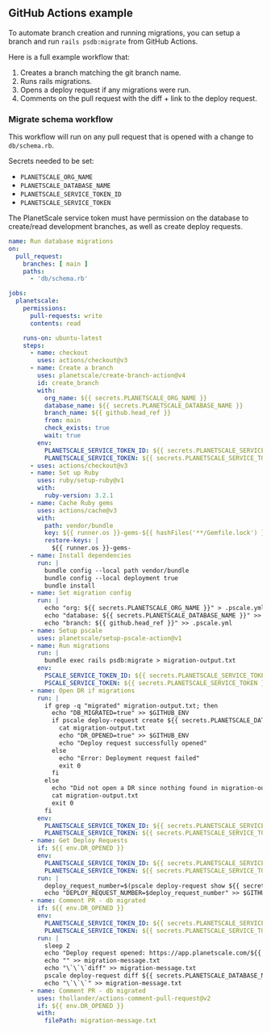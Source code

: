 ## GitHub Actions example

To automate branch creation and running migrations, you can setup a branch and run `rails psdb:migrate` from GitHub Actions.

Here is a full example workflow that:
1. Creates a branch matching the git branch name.
2. Runs rails migrations.
3. Opens a deploy request if any migrations were run.
4. Comments on the pull request with the diff + link to the deploy request.

### Migrate schema workflow

This workflow will run on any pull request that is opened with a change to `db/schema.rb`.

Secrets needed to be set:
- `PLANETSCALE_ORG_NAME`
- `PLANETSCALE_DATABASE_NAME`
- `PLANETSCALE_SERVICE_TOKEN_ID`
- `PLANETSCALE_SERVICE_TOKEN`

The PlanetScale service token must have permission on the database to create/read development branches, as well as create deploy requests.

```yaml
name: Run database migrations
on: 
  pull_request:
    branches: [ main ]
    paths:
      - 'db/schema.rb'

jobs:
  planetscale:
    permissions: 
      pull-requests: write
      contents: read

    runs-on: ubuntu-latest
    steps:
      - name: checkout
        uses: actions/checkout@v3
      - name: Create a branch
        uses: planetscale/create-branch-action@v4
        id: create_branch
        with:
          org_name: ${{ secrets.PLANETSCALE_ORG_NAME }}
          database_name: ${{ secrets.PLANETSCALE_DATABASE_NAME }}
          branch_name: ${{ github.head_ref }}
          from: main
          check_exists: true
          wait: true
        env:
          PLANETSCALE_SERVICE_TOKEN_ID: ${{ secrets.PLANETSCALE_SERVICE_TOKEN_ID }}
          PLANETSCALE_SERVICE_TOKEN: ${{ secrets.PLANETSCALE_SERVICE_TOKEN }}
      - uses: actions/checkout@v3
      - name: Set up Ruby
        uses: ruby/setup-ruby@v1
        with:
          ruby-version: 3.2.1
      - name: Cache Ruby gems
        uses: actions/cache@v3
        with:
          path: vendor/bundle
          key: ${{ runner.os }}-gems-${{ hashFiles('**/Gemfile.lock') }}
          restore-keys: |
            ${{ runner.os }}-gems-
      - name: Install dependencies
        run: |
          bundle config --local path vendor/bundle
          bundle config --local deployment true
          bundle install
      - name: Set migration config
        run: |
          echo "org: ${{ secrets.PLANETSCALE_ORG_NAME }}" > .pscale.yml
          echo "database: ${{ secrets.PLANETSCALE_DATABASE_NAME }}" >> .pscale.yml
          echo "branch: ${{ github.head_ref }}" >> .pscale.yml
      - name: Setup pscale
        uses: planetscale/setup-pscale-action@v1
      - name: Run migrations
        run: |
          bundle exec rails psdb:migrate > migration-output.txt
        env:
          PSCALE_SERVICE_TOKEN_ID: ${{ secrets.PLANETSCALE_SERVICE_TOKEN_ID }}
          PSCALE_SERVICE_TOKEN: ${{ secrets.PLANETSCALE_SERVICE_TOKEN }}
      - name: Open DR if migrations
        run: |
          if grep -q "migrated" migration-output.txt; then
            echo "DB_MIGRATED=true" >> $GITHUB_ENV
            if pscale deploy-request create ${{ secrets.PLANETSCALE_DATABASE_NAME }} ${{ github.head_ref }}; then
              cat migration-output.txt
              echo "DR_OPENED=true" >> $GITHUB_ENV
              echo "Deploy request successfully opened"
            else
              echo "Error: Deployment request failed"
              exit 0
            fi
          else
            echo "Did not open a DR since nothing found in migration-output.txt"
            cat migration-output.txt
            exit 0
          fi
        env:
          PLANETSCALE_SERVICE_TOKEN_ID: ${{ secrets.PLANETSCALE_SERVICE_TOKEN_ID }}
          PLANETSCALE_SERVICE_TOKEN: ${{ secrets.PLANETSCALE_SERVICE_TOKEN }}
      - name: Get Deploy Requests
        if: ${{ env.DR_OPENED }}
        env:
          PLANETSCALE_SERVICE_TOKEN_ID: ${{ secrets.PLANETSCALE_SERVICE_TOKEN_ID }}
          PLANETSCALE_SERVICE_TOKEN: ${{ secrets.PLANETSCALE_SERVICE_TOKEN }}
        run: |
          deploy_request_number=$(pscale deploy-request show ${{ secrets.PLANETSCALE_DATABASE_NAME }} ${{ github.head_ref }} -f json | jq -r '.number')
          echo "DEPLOY_REQUEST_NUMBER=$deploy_request_number" >> $GITHUB_ENV
      - name: Comment PR - db migrated
        if: ${{ env.DR_OPENED }}
        env:
          PLANETSCALE_SERVICE_TOKEN_ID: ${{ secrets.PLANETSCALE_SERVICE_TOKEN_ID }}
          PLANETSCALE_SERVICE_TOKEN: ${{ secrets.PLANETSCALE_SERVICE_TOKEN }}
        run: |
          sleep 2
          echo "Deploy request opened: https://app.planetscale.com/${{ secrets.PLANETSCALE_ORG_NAME }}/${{ secrets.PLANETSCALE_DATABASE_NAME }}/deploy-requests/${{ env.DEPLOY_REQUEST_NUMBER }}" >> migration-message.txt
          echo "" >> migration-message.txt
          echo "\`\`\`diff" >> migration-message.txt
          pscale deploy-request diff ${{ secrets.PLANETSCALE_DATABASE_NAME }} ${{ env.DEPLOY_REQUEST_NUMBER }}  -f json | jq -r '.[].raw' >> migration-message.txt
          echo "\`\`\`" >> migration-message.txt
      - name: Comment PR - db migrated
        uses: thollander/actions-comment-pull-request@v2
        if: ${{ env.DR_OPENED }}
        with:
          filePath: migration-message.txt
```
